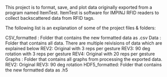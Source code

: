 This project is to format, save, and plot data originally exported from a program named ItemTest. 
ItemTest is software for IMPINJ RFID readers to collect backscattered data from RFID tags.

The following list is an explanation of some of the project files & folders:

CSV_formatted : Folder that contains the new formatted data as .csv
Data          : Folder that contains all data. There are multiple reivisions of data which are explained below
    REV2: Original with 3 reps per gesture
    REV3: 90 deg rotation with 3 reps per gesture
    REV4: Original with 20 reps per gesture
Graphs        : Folder that contains all graphs from processing the exported data.
    REV2: Original
    REV3: 90 deg rotation
HDF5_formatted: Folder that contains the new formatted data as .h5